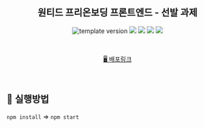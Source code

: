 
<h2 align="middle">원티드 프리온보딩 프론트엔드 - 선발 과제</h2>
<p align="middle">
  <img src="https://img.shields.io/badge/version-1.0.0-blue?style=flat-square" alt="template version"/>
  <img src="https://img.shields.io/badge/language-html-red.svg?style=flat-square"/>
  <img src="https://img.shields.io/badge/language-css-blue.svg?style=flat-square"/>
  <img src="https://img.shields.io/badge/language-js-yellow.svg?style=flat-square"/>
  <img src="https://img.shields.io/badge/framework-react-blue"/>
 
  
</p>

<br/>


<p align="middle">
  <a href="https://hanbitguri.github.io/wanted-pre-onboarding-frontend/">🖥️ 배포링크</a>
</p>

<br/>

## 🎯 실행방법

`npm install` => `npm start`




